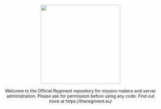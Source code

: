 <p align="center">
  <a href="theregiment.eu">
    <img src="https://theregiment.eu/img/the_regiment-logo-website.png" width="260">
  </a>
</p>
  
<p align="center">
  Welcome to the Official Regiment repository for mission makers and server administration. Please ask for permission before using any code. Find out more at https://theregiment.eu/
  </p>
